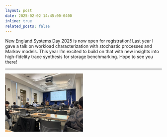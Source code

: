 ```yaml
---
layout: post
date: 2025-02-02 14:45:00-0400
inline: true
related_posts: false
---
```


[New England Systems Day 2025](https://khoury-srg.github.io/nesd25/) is now open for registration! 
Last year I gave a talk on workload characterization with stochastic processes and Markov models. This year I’m excited to build on that with new insights into high-fidelity trace synthesis for storage benchmarking. Hope to see you there!

---
<img src="assets/img/srg2024.webp" align="left" width="250" style="display: block;"/>

